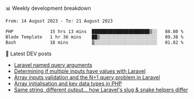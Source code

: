 📊 Weekly development breakdown
<!--START_SECTION:waka-->

```txt
From: 14 August 2023 - To: 21 August 2023

PHP              15 hrs 13 mins  ██████████████████████▒░░   88.80 %
Blade Template   1 hr 36 mins    ██▒░░░░░░░░░░░░░░░░░░░░░░   09.38 %
Bash             18 mins         ▒░░░░░░░░░░░░░░░░░░░░░░░░   01.82 %
```

<!--END_SECTION:waka-->

📕 Latest DEV posts
<!-- BLOG-POST-LIST:START -->
- [Laravel named query arguments](https://dev.to/michaelvickersuk/laravel-named-query-arguments-28kd)
- [Determining if multiple inputs have values with Laravel](https://dev.to/michaelvickersuk/determining-if-multiple-inputs-have-values-with-laravel-km6)
- [Array inputs validation and the N+1 query problem in Laravel](https://dev.to/michaelvickersuk/array-inputs-validation-and-the-n1-query-problem-in-laravel-2agb)
- [Array initialisation and key data types in PHP](https://dev.to/michaelvickersuk/array-initialisation-and-key-data-types-in-php-1e5b)
- [Same string, different output... how Laravel&#39;s slug &amp; snake helpers differ](https://dev.to/michaelvickersuk/same-string-different-output-how-laravels-slug-snake-helpers-differ-1ccj)
<!-- BLOG-POST-LIST:END -->
